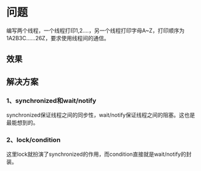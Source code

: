 # 问题

编写两个线程，一个线程打印1,2....，另一个线程打印字母A~Z，打印顺序为1A2B3C……26Z，要求使用线程间的通信。


## 效果


## 解决方案

### 1、synchronized和wait/notify

synchronized保证线程之间的同步性，wait/notify保证线程之间的阻塞。这也是最能想到的。

### 2、lock/condition

这里lock就扮演了synchronized的作用，而condition直接就是wait/notify的封装。

